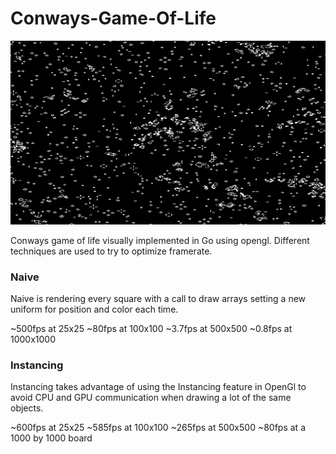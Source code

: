 # Conways-Game-Of-Life

![](example.gif)

Conways game of life visually implemented in Go using opengl. Different techniques are used to try to optimize framerate.

### Naive

Naive is rendering every square with a call to draw arrays setting a new uniform for position and color each time.

~500fps at 25x25
~80fps at 100x100
~3.7fps at 500x500
~0.8fps at 1000x1000

### Instancing 

Instancing takes advantage of using the Instancing feature in OpenGl to avoid CPU and GPU communication when drawing a lot of the same objects. 

~600fps at 25x25
~585fps at 100x100
~265fps at 500x500
~80fps at a 1000 by 1000 board






